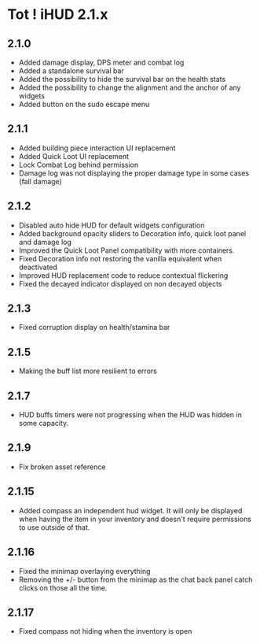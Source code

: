 # Tot ! iHUD 2.1.x

## 2.1.0
- Added damage display, DPS meter and combat log
- Added a standalone survival bar
- Added the possibility to hide the survival bar on the health stats
- Added the possibility to change the alignment and the anchor of any widgets
- Added button on the sudo escape menu

## 2.1.1
- Added building piece interaction UI replacement
- Added Quick Loot UI replacement
- Lock Combat Log behind permission
- Damage log was not displaying the proper damage type in some cases (fall damage)

## 2.1.2
- Disabled auto hide HUD for default widgets configuration
- Added background opacity sliders to Decoration info, quick loot panel and damage log
- Improved the Quick Loot Panel compatibility with more containers.
- Fixed Decoration info not restoring the vanilla equivalent when deactivated
- Improved HUD replacement code to reduce contextual flickering
- Fixed the decayed indicator displayed on non decayed objects

## 2.1.3
- Fixed corruption display on health/stamina bar

## 2.1.5
- Making the buff list more resilient to errors

## 2.1.7
- HUD buffs timers were not progressing when the HUD was hidden in some capacity.

## 2.1.9
- Fix broken asset reference

## 2.1.15
- Added compass an independent hud widget. It will only be displayed when having the item in your inventory and doesn't require permissions to use outside of that. 

## 2.1.16
- Fixed the minimap overlaying everything
- Removing the +/- button from the minimap as the chat back panel catch clicks on those all the time.

## 2.1.17
- Fixed compass not hiding when the inventory is open
